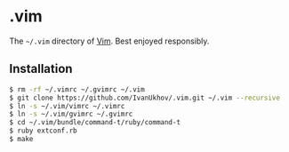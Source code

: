 # .vim
The `~/.vim` directory of [Vim](http://www.vim.org/).
Best enjoyed responsibly.

## Installation
```bash
$ rm -rf ~/.vimrc ~/.gvimrc ~/.vim
$ git clone https://github.com/IvanUkhov/.vim.git ~/.vim --recursive
$ ln -s ~/.vim/vimrc ~/.vimrc
$ ln -s ~/.vim/gvimrc ~/.gvimrc
$ cd ~/.vim/bundle/command-t/ruby/command-t
$ ruby extconf.rb
$ make
```
